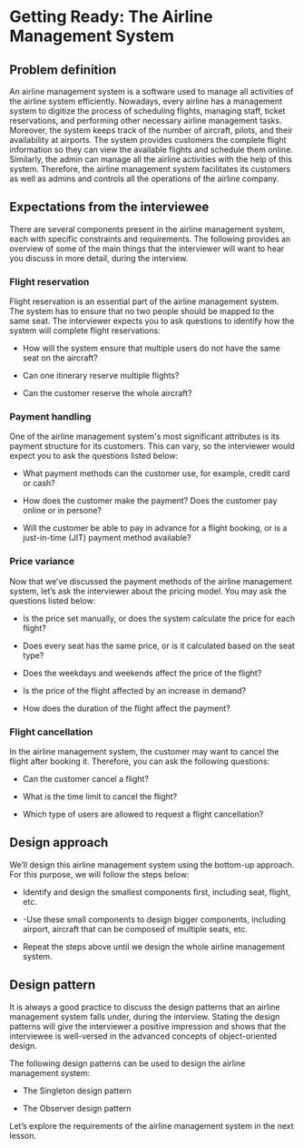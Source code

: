 # Getting Ready: The Airline Management System

## Problem definition
An airline management system is a software used to manage all activities of the airline system efficiently. Nowadays, every airline has a management system to digitize the process of scheduling flights, managing staff, ticket reservations, and performing other necessary airline management tasks. Moreover, the system keeps track of the number of aircraft, pilots, and their availability at airports. The system provides customers the complete flight information so they can view the available flights and schedule them online. Similarly, the admin can manage all the airline activities with the help of this system. Therefore, the airline management system facilitates its customers as well as admins and controls all the operations of the airline company.

## Expectations from the interviewee
There are several components present in the airline management system, each with specific constraints and requirements. The following provides an overview of some of the main things that the interviewer will want to hear you discuss in more detail, during the interview.

### Flight reservation
Flight reservation is an essential part of the airline management system. The system has to ensure that no two people should be mapped to the same seat. The interviewer expects you to ask questions to identify how the system will complete flight reservations:

- How will the system ensure that multiple users do not have the same seat on the aircraft?

- Can one itinerary reserve multiple flights?

- Can the customer reserve the whole aircraft?

### Payment handling
One of the airline management system's most significant attributes is its payment structure for its customers. This can vary, so the interviewer would expect you to ask the questions listed below:

- What payment methods can the customer use, for example, credit card or cash?

- How does the customer make the payment? Does the customer pay online or in persone?

- Will the customer be able to pay in advance for a flight booking, or is a just-in-time (JIT) payment method available?

### Price variance
Now that we’ve discussed the payment methods of the airline management system, let’s ask the interviewer about the pricing model. You may ask the questions listed below:

- Is the price set manually, or does the system calculate the price for each flight?

- Does every seat has the same price, or is it calculated based on the seat type?

- Does the weekdays and weekends affect the price of the flight?

- Is the price of the flight affected by an increase in demand?

- How does the duration of the flight affect the payment?

### Flight cancellation
In the airline management system, the customer may want to cancel the flight after booking it. Therefore, you can ask the following questions:

- Can the customer cancel a flight?

- What is the time limit to cancel the flight?

- Which type of users are allowed to request a flight cancellation?

## Design approach
We’ll design this airline management system using the bottom-up approach. For this purpose, we will follow the steps below:

- Identify and design the smallest components first, including seat, flight, etc.

- -Use these small components to design bigger components, including airport, aircraft that can be composed of multiple seats, etc.

- Repeat the steps above until we design the whole airline management system.

## Design pattern
It is always a good practice to discuss the design patterns that an airline management system falls under, during the interview. Stating the design patterns will give the interviewer a positive impression and shows that the interviewee is well-versed in the advanced concepts of object-oriented design.

The following design patterns can be used to design the airline management system:

- The Singleton design pattern

- The Observer design pattern

Let’s explore the requirements of the airline management system in the next lesson.
